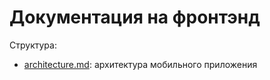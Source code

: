 # Документация на фронтэнд
Структура:

- [architecture.md](architecture.md): архитектура мобильного приложения
